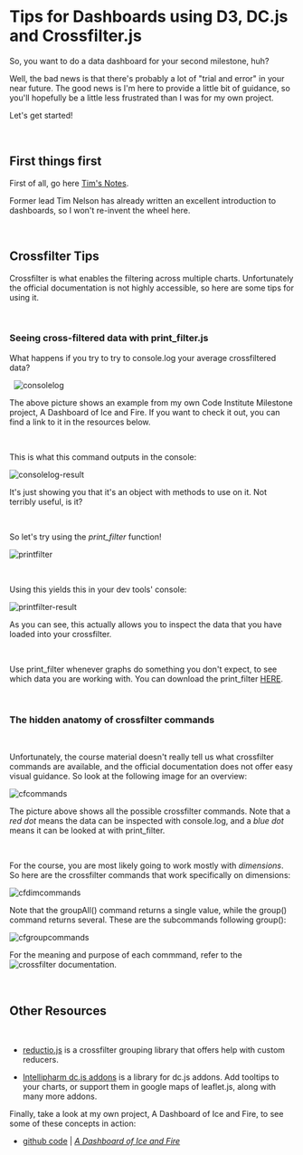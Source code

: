 # Tips for Dashboards using D3, DC.js and Crossfilter.js

So, you want to do a data dashboard for your second milestone, huh?

Well, the bad news is that there's probably a lot of "trial and error" in your near future. The good news is I'm here to provide a little bit of guidance, so you'll hopefully be a little less frustrated than I was for my own project.

Let's get started!

&nbsp;
&nbsp;

## First things first

First of all, go here [Tim's Notes](https://github.com/TravelTimN/ci-ifd-lead/blob/master/week3-d3-dc/d3-dc.md).

Former lead Tim Nelson has already written an excellent introduction to dashboards, so I won't re-invent the wheel here.

&nbsp;
&nbsp;

## Crossfilter Tips

Crossfilter is what enables the filtering across multiple charts. Unfortunately the official documentation is not highly accessible, so here are some tips for using it.

&nbsp;

### Seeing cross-filtered data with print_filter.js

What happens if you try to try to console.log your average crossfiltered data?

&nbsp;
![consolelog](https://github.com/synnea/ci-ifd-lead/blob/master/dashboards/images/consolelogdim.PNG)

The above picture shows an example from my own Code Institute Milestone project, A Dashboard of Ice and Fire. If you want to check it out, you can find a link to it in the resources below.

&nbsp;

This is what this command outputs in the console:

![consolelog-result](https://github.com/synnea/ci-ifd-lead/blob/master/dashboards/images/consolelogresult.PNG)

It's just showing you that it's an object with methods to use on it. Not terribly useful, is it?

&nbsp;

So let's try using the *print_filter* function!

![printfilter](https://github.com/synnea/ci-ifd-lead/blob/master/dashboards/images/printfilter.PNG)

&nbsp;

Using this yields this in your dev tools' console:

![printfilter-result](https://github.com/synnea/ci-ifd-lead/blob/master/dashboards/images/printfilterresult.PNG)

As you can see, this actually allows you to inspect the data that you have loaded into your crossfilter.

&nbsp;

Use print_filter whenever graphs do something you don't expect, to see which data you are working with. You can download the print_filter [HERE](https://gist.github.com/xhinking/9341806).

&nbsp;

### The hidden anatomy of crossfilter commands

&nbsp;

Unfortunately, the course material doesn't really tell us what crossfilter commands are available, and the official documentation does not offer easy visual guidance. So look at the following image for an overview:

![cfcommands](https://github.com/synnea/ci-ifd-lead/blob/master/dashboards/images/cfcommands.PNG)

The picture above shows all the possible crossfilter commands. Note that a *red dot* means the data can be inspected with console.log, and a *blue dot* means it can be looked at with print_filter. 

&nbsp;

For the course, you are most likely going to work mostly with *dimensions*. So here are the crossfilter commands that work specifically on dimensions:

![cfdimcommands](https://github.com/synnea/ci-ifd-lead/blob/master/dashboards/images/cfdimension.PNG)

Note that the groupAll() command returns a single value, while the group() command returns several. These are the subcommands following group():

![cfgroupcommands](https://github.com/synnea/ci-ifd-lead/blob/master/dashboards/images/cfgroup.PNG)

For the meaning and purpose of each commmand, refer to the ![crossfilter documentation](https://github.com/square/crossfilter/wiki/API-Reference).

&nbsp;

## Other Resources

&nbsp;

* [reductio.js](https://github.com/crossfilter/reductio) is a crossfilter grouping library that offers help with custom reducers. 

* [Intellipharm dc.js addons](https://github.com/Intellipharm/dc-addons) is a library for dc.js addons. Add tooltips to your charts, or support them in google maps of leaflet.js, along with many more addons. 

Finally, take a look at my own project, A Dashboard of Ice and Fire, to see some of these concepts in action:

* [github code](https://github.com/synnea/GoT-Dashboard) | *[A Dashboard of Ice and Fire ](https://synnea.github.io/GoT-Dashboard/)*




















